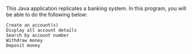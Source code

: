 This Java application replicates a banking system. In this program, you will be able to do the following below:

	Create an account(s)
	Display all account details
    Search by account number
	Withdraw money
	Deposit money

